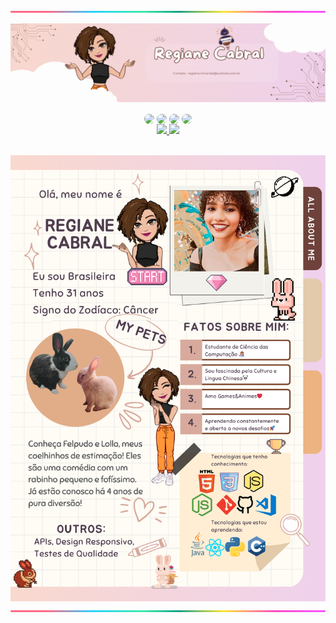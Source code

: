 
<div align="center">
 
![line](./assets/lineBar.png) 
 
![Header](./assets/itsme.gif)

 
<div align="center">
<a href="https://instagram.com/giannycabral" target="_blank"><img src="https://img.shields.io/badge/-Instagram-%23E4405F?style=for-the-badge&logo=instagram&logoColor=white" align="center" style="border-radius: 30px" target="_blank"></a>
<a href="https://www.linkedin.com/in/regiane-jesus/" target="_blank"><img src="https://img.shields.io/badge/-LinkedIn-%230077B5?style=for-the-badge&logo=linkedin&logoColor=white" 
align="center" style="border-radius: 30px" target="_blank"></a>
 <a href="https://www.twitch.tv/giannycabral" target="_blank"><img src="https://img.shields.io/badge/Twitch-9146FF?style=for-the-badge&logo=twitch&logoColor=white" align="center" style="border-radius: 30px "target="_blank"></a>
 <a href="https://x.com/giannycabral" target="_blank"><img src="https://img.shields.io/badge/Twitter%20-000?style=for-the-badge&logo=x&logoColor=white" align="center" style="border-radius: 30px "target="_blank"></a>
  </br>
   <a href="https://github.com/giannycabral">
  <img height="160em" src="https://github-readme-stats.vercel.app/api?username=giannycabral&show_icons=true&theme=jolly&include_all_commits=true&count_private=true"/>
  <img height="160em" src="https://github-readme-stats.vercel.app/api/top-langs/?username=giannycabral&layout=compact&langs_count=7&theme=jolly"/>
</div>
</br>

![body](./assets/aboutme.png)
![line](./assets/lineBar.png)
